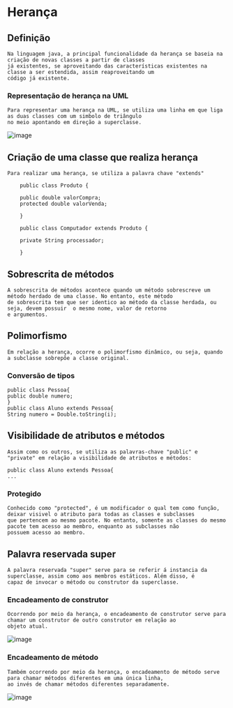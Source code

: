 # Herança
## Definição
    Na linguagem java, a principal funcionalidade da herança se baseia na criação de novas classes a partir de classes
    já existentes, se aproveitando das características existentes na classe a ser estendida, assim reaproveitando um 
    código já existente.
    
### Representação de herança na UML
    Para representar uma herança na UML, se utiliza uma linha em que liga as duas classes com um simbolo de triângulo 
    no meio apontando em direção a superclasse.
![image](https://user-images.githubusercontent.com/104447964/190523099-ed6887e8-c92f-418d-ac41-7dec82455667.png)

## Criação de uma classe que realiza herança
    Para realizar uma herança, se utiliza a palavra chave "extends"
    
        public class Produto {

        public double valorCompra;
        protected double valorVenda;

        }

        public class Computador extends Produto {

        private String processador;

        }
        
## Sobrescrita de métodos
    A sobrescrita de métodos acontece quando um método sobrescreve um método herdado de uma classe. No entanto, este método 
    de sobrescrita tem que ser identico ao método da classe herdada, ou seja, devem possuir  o mesmo nome, valor de retorno 
    e argumentos.
## Polimorfismo
    Em relação a herança, ocorre o polimorfismo dinâmico, ou seja, quando a subclasse sobrepõe a classe original.
### Conversão de tipos
    public class Pessoa{
	public double numero;
    }
    public class Aluno extends Pessoa{
    String numero = Double.toString(i);
## Visibilidade de atributos e métodos
    Assim como os outros, se utiliza as palavras-chave "public" e "private" em relação a visibilidade de atributos e métodos:
    
    public class Aluno extends Pessoa{
    ...
    
### Protegido
    Conhecido como "protected", é um modificador o qual tem como função, deixar visivel o atributo para todas as classes e subclasses
    que pertencem ao mesmo pacote. No entanto, somente as classes do mesmo pacote tem acesso ao membro, enquanto as subclasses não 
    possuem acesso ao membro.
## Palavra reservada super
    A palavra reservada "super" serve para se referir á instancia da superclasse, assim como aos membros estáticos. Além disso, é 
    capaz de invocar o método ou construtor da superclasse.
### Encadeamento de construtor
    Ocorrendo por meio da herança, o encadeamento de construtor serve para chamar um construtor de outro construtor em relação ao 
    objeto atual.
![image](https://user-images.githubusercontent.com/104447964/190532428-3eeaad83-8404-4e00-b78e-be545df740aa.png)

### Encadeamento de método
    Também ocorrendo por meio da herança, o encadeamento de método serve para chamar métodos diferentes em uma única linha,
    ao invés de chamar métodos diferentes separadamente.
![image](https://user-images.githubusercontent.com/104447964/190533096-a7b9e9ec-e043-4d78-8820-a9f6b32e0310.png)

